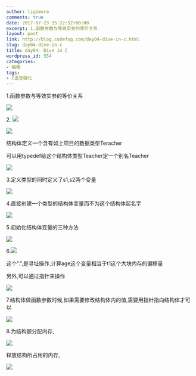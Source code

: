 ```yaml
---
author: liqimore
comments: true
date: 2017-07-23 15:22:52+00:00
excerpt: 1.函数参数与等效实参的等价关系
layout: post
link: http://blog.codefog.com/day04-dive-in-c.html
slug: day04-dive-in-c
title: day04- Dive in C
wordpress_id: 554
categories:
- 编程
tags:
- C语言强化
---
```


1.函数参数与等效实参的等价关系

![](https://static.timelovelife.com/old/2017/07/ee46559d3df289da5a7bd7132817027c.png)

2. ![](https://static.timelovelife.com/old/2017/07/c7c1a81ce06b4263baa0c45764d7f18a.png)

![](https://static.timelovelife.com/old/2017/07/02f91d77afaece2673abb5df7feeba16.png)

结构体定义一个含有如上项目的数据类型Teracher

可以用typedef给这个结构体类型Teacher定一个别名Teacher

![](https://static.timelovelife.com/old/2017/07/51bdf0189309dc0bc76b07d74814adb9.png)

3.定义类型的同时定义了s1,s2两个变量

![](https://static.timelovelife.com/old/2017/07/851357e03c8891b6181c459221fb452d.png)

4.直接创建一个类型的结构体变量而不为这个结构体起名字

![](https://static.timelovelife.com/old/2017/07/4ba71f52a354026883da7af45de26506.png)

5.初始化结构体变量的三种方法

![](https://static.timelovelife.com/old/2017/07/6359abaea28e4a9c29476f551c6c32fa.png)

6.![](https://static.timelovelife.com/old/2017/07/70a305d77945ea5a752199af978fa47f.png)

这个".",是寻址操作,计算age这个变量相当于t1这个大块内存的偏移量

另外,可以通过指针来操作

![](https://static.timelovelife.com/old/2017/07/2bf9f0c360ca34f9ad88d5cf556fc550.png)

7.结构体做函数参数时候,如果需要修改结构体内的值,需要用指针指向结构体才可以

![](https://static.timelovelife.com/old/2017/07/ba865876df309025a6664e15d74ff453.png)

8.为结构题分配内存,

![](https://static.timelovelife.com/old/2017/07/520fba1a2206d215e9a885114f536384.png)

释放结构所占用的内存,

![](https://static.timelovelife.com/old/2017/07/2a4d24d4be8034778558b2eaba2d4e35.png)
